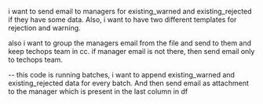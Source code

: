 i want to send email to managers for existing_warned and existing_rejected if they have some data. Also, i want to have two different templates for rejection and warning. 

also i want to group the managers email from the file and send to them and keep techops team in cc. if manager email is not there, then send email only to techops team.

--
this code is running batches, i want to append existing_warned and existing_rejected data for every batch.
And then send email as attachment to the manager which is present in the last column in df
